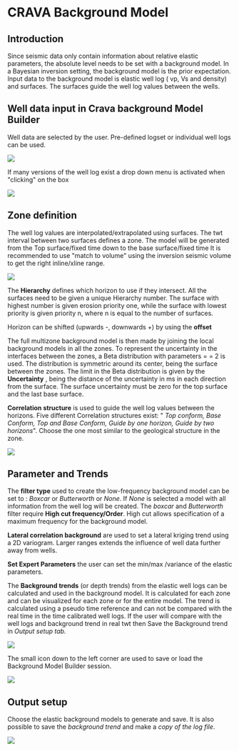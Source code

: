 # CRAVA Background Model

## Introduction

Since seismic data only contain information about relative elastic parameters, the absolute level needs to be set with a background model. In a Bayesian inversion setting, the background model is the prior expectation. Input data to the background model is elastic well log \( vp, Vs and density\)  and surfaces. The surfaces guide the well log values between the wells.

##    Well data input in Crava background Model Builder

Well data are selected by the user. Pre-defined logset or individual well logs can be used. 

![](../../../.gitbook/assets/image%20%2811%29.png)

If many versions of the well log exist a drop down menu is activated  when "clicking" on the box

![](../../../.gitbook/assets/image%20%2819%29.png)

## Zone definition

The  well log values are interpolated/extrapolated using surfaces. The twt interval between two surfaces defines a zone. The model will be generated from the Top surface/fixed time down to the base surface/fixed time It is recommended to use "match to volume"  using the inversion seismic volume to get the right inline/xline range.

![](../../../.gitbook/assets/image%20%2818%29.png)

The **Hierarchy** defines which horizon to use if they intersect.  All the surfaces need to be given a unique Hierarchy number. The surface with highest number is given erosion priority one, while the surface with lowest priority is given priority n, where n is equal to the number of surfaces.

Horizon can be shifted  \(upwards -, downwards +\) by using the **offset**

The full multizone background model is then made by joining the local background models in all the zones. To represent the uncertainty in the interfaces between the zones, a Beta distribution with parameters = = 2 is used. The distribution is symmetric around its center, being the surface between the zones. The limit in the Beta distribution is given by the **Uncertainty** , being the distance of the uncertainty in ms in each direction from the surface. The surface uncertainty must be zero for the top surface and the last base surface.

**Correlation structure** is used to guide the well log values between the horizons. Five different Correlation structures exist: " _Top conform, Base Conform, Top and Base Conform, Guide by one horizon, Guide by two horizons_".  Choose the one most similar to the geological structure in the zone.

![](../../../.gitbook/assets/image%20%2846%29.png)

## Parameter and Trends

The **filter type** used to create the low-frequency background model can be set to :  _Boxcar_ or _Butterworth_ or _None_. If _None_ is selected a model with all information from the well log will be created. The _boxcar_ and _Butterworth_ filter require  **High cut frequency/Order**. High cut allows specification of a maximum frequency for the background model.

**Lateral correlation background** are used to set a lateral kriging trend using a 2D variogram. Larger ranges extends the influence of well data further away from wells. 

**Set Expert Parameters** the user can set the min/max /variance of the elastic parameters.

The **Background trends** \(or depth trends\) from the elastic well logs  can be calculated and used in the background model. It is calculated for each zone and can be visualized for each zone or for the entire model. The trend is calculated using a pseudo time reference and can not be compared with the real time in the time calibrated well logs. If the user will compare with the well logs and background trend in real twt then Save the Background trend in _Output setup tab._

![](../../../.gitbook/assets/image%20%2816%29.png)

The small icon down to the left corner are used to save or load the Background Model Builder session.

![](../../../.gitbook/assets/image%20%2815%29.png)

## Output setup

Choose the elastic background models to generate and save. It is also possible to save the _background trend_ and make a _copy of the log file_.

![](../../../.gitbook/assets/image%20%2854%29.png)

